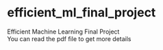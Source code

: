 # efficient_ml_final_project
Efficient Machine Learning Final Project <br>
You can read the pdf file to get more details
